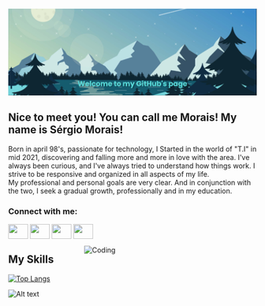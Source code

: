 
![MasterHead](https://github.com/SergioMor4is/SergioMor4is/blob/main/midia/banner%20(1).png)

## Nice to meet you! You can call me Morais! My name is Sérgio Morais!

<p align="rigth">
Born in april 98's, passionate for technology, I Started in the world of "T.I" in mid 2021, discovering and falling more and more in love with the area.
I've always been curious, and I've always tried to understand how things work. I strive to be responsive and organized in all aspects of my life. <br>
My professional and personal goals are very clear. And in conjunction with the two, I seek a gradual growth, professionally and in my education.
</p>
 
<h3 align="left">Connect with me:</h3>
<p align="left">
<a href="https://twitter.com/SergioMorais" target="blank"><img align="center" src="https://cdn.jsdelivr.net/npm/simple-icons@3.0.1/icons/twitter.svg" alt="" height="30" width="40" /></a>
<a href="https://www.linkedin.com/in/s%C3%A9rgio-augusto-de-morais-7b9bbb17b/" target="blank"><img align="center" src="https://cdn.jsdelivr.net/npm/simple-icons@3.0.1/icons/linkedin.svg" alt="" height="30" width="40" /></a>
<a href="https://www.instagram.com/_s.morais/?__coig_restricted=1" target="blank"><img align="center" src="https://cdn.jsdelivr.net/npm/simple-icons@3.0.1/icons/instagram.svg" alt="" height="30" width="40" /></a>
<a href="#" target="blank"><img align="center" src="https://cdn.jsdelivr.net/npm/simple-icons@3.0.1/icons/youtube.svg" alt="" height="30" width="40" /></a>
</p>
</p>  

<div>
     <img align="right" alt="Coding" width="350" src="https://res.cloudinary.com/practicaldev/image/fetch/s--sNXjzc6P--/c_limit%2Cf_auto%2Cfl_progressive%2Cq_66%2Cw_880/https://media1.tenor.com/images/0c34272909ee2a4db5606a014082312b/tenor.gif%3Fitemid%3D15828752">
</div>


## My Skills

[![Top Langs](https://github-readme-stats.vercel.app/api/top-langs/?username=SergioMor4is&langs_count=8&theme=tokyonight)](https://github.com/anuraghazra/github-readme-stats)


![Alt text](https://spotify-recently-played-readme.vercel.app/api?user=v27kcwjs6bw4e0j6s7nh421o5)

  
 ##
    
 

  
  
  


